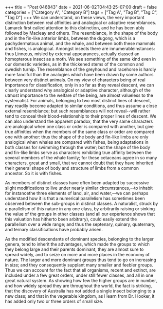 +++
title = "Post 046843"
date = 2021-06-02T04:43:25-07:00
draft = false
categories = ["Category A", "Category B"]
tags = ["Tag A", "Tag B", "Tag C", "Tag D"]
+++
We can understand, on these views, the very important distinction between real affinities and analogical or adaptive resemblances. Lamarck first called attention to this distinction, and he has been ably followed by Macleay and others. The resemblance, in the shape of the body and in the fin-like anterior limbs, between the dugong, which is a pachydermatous animal, and the whale, and between both these mammals and fishes, is analogical. Amongst insects there are innumerableinstances: thus Linnæus, misled by external appearances, actually classed an homopterous insect as a moth. We see something of the same kind even in our domestic varieties, as in the thickened stems of the common and swedish turnip. The resemblance of the greyhound and racehorse is hardly more fanciful than the analogies which have been drawn by some authors between very distinct animals. On my view of characters being of real importance for classification, only in so far as they reveal descent, we can clearly understand why analogical or adaptive character, although of the utmost importance to the welfare of the being, are almost valueless to the systematist. For animals, belonging to two most distinct lines of descent, may readily become adapted to similar conditions, and thus assume a close external resemblance; but such resemblances will not reveal--will rather tend to conceal their blood-relationship to their proper lines of descent. We can also understand the apparent paradox, that the very same characters are analogical when one class or order is compared with another, but give true affinities when the members of the same class or order are compared one with another: thus the shape of the body and fin-like limbs are only analogical when whales are compared with fishes, being adaptations in both classes for swimming through the water; but the shape of the body and fin-like limbs serve as characters exhibiting true affinity between the several members of the whale family; for these cetaceans agree in so many characters, great and small, that we cannot doubt that they have inherited their general shape of body and structure of limbs from a common ancestor. So it is with fishes.

As members of distinct classes have often been adapted by successive slight modifications to live under nearly similar circumstances,--to inhabit for instancethe three elements of land, air, and water,--we can perhaps understand how it is that a numerical parallelism has sometimes been observed between the sub-groups in distinct classes. A naturalist, struck by a parallelism of this nature in any one class, by arbitrarily raising or sinking the value of the groups in other classes (and all our experience shows that this valuation has hitherto been arbitrary), could easily extend the parallelism over a wide range; and thus the septenary, quinary, quaternary, and ternary classifications have probably arisen.

As the modified descendants of dominant species, belonging to the larger genera, tend to inherit the advantages, which made the groups to which they belong large and their parents dominant, they are almost sure to spread widely, and to seize on more and more places in the economy of nature. The larger and more dominant groups thus tend to go on increasing in size; and they consequently supplant many smaller and feebler groups. Thus we can account for the fact that all organisms, recent and extinct, are included under a few great orders, under still fewer classes, and all in one great natural system. As showing how few the higher groups are in number, and how widely spread they are throughout the world, the fact is striking, that the discovery of Australia has not added a single insect belonging to a new class; and that in the vegetable kingdom, as I learn from Dr. Hooker, it has added only two or three orders of small size.
